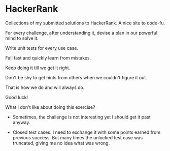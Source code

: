 # HackerRank
Collections of my submitted solutions to HackerRank. A nice site to code-fu.


For every challenge, after understanding it, devise a plan in our powerful mind to solve it.

Write unit tests for every use case.

Fail fast and quickly learn from mistakes.

Keep doing it till we get it right.

Don't be shy to get hints from others when we couldn't figure it out.

That is how we do and will always do.

Good luck!


What I don't like about doing this exercise?

- Sometimes, the challenge is not interesting yet I should get it past anyway.

- Closed test cases.
  I need to exchange it with some points earned from previous success. 
  But many times the unlocked test case was truncated, giving me no idea what was wrong.

